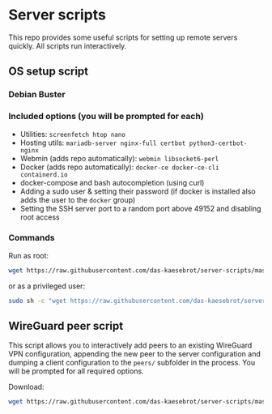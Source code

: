 # Server scripts
This repo provides some useful scripts for setting up remote servers quickly. All scripts run interactively.

## OS setup script
### Debian Buster

### Included options (you will be prompted for each)
- Utilities: `screenfetch htop nano`
- Hosting utils: `mariadb-server nginx-full certbot python3-certbot-nginx`
- Webmin (adds repo automatically): `webmin libsocket6-perl`
- Docker (adds repo automatically): `docker-ce docker-ce-cli containerd.io`
- docker-compose and bash autocompletion (using curl)
- Adding a sudo user & setting their password (if docker is installed also adds the user to the `docker` group)
- Setting the SSH server port to a random port above 49152 and disabling root access

### Commands
Run as root:
```bash
wget https://raw.githubusercontent.com/das-kaesebrot/server-scripts/master/buster/install.sh -O install-tmp.sh && chmod +x install-tmp.sh && ./install-tmp.sh && rm install-tmp.sh
```
or as a privileged user:
```bash
sudo sh -c "wget https://raw.githubusercontent.com/das-kaesebrot/server-scripts/master/buster/install.sh -O install-tmp.sh && chmod +x install-tmp.sh && ./install-tmp.sh && rm install-tmp.sh"
```

## WireGuard peer script
This script allows you to interactively add peers to an existing WireGuard VPN configuration, appending the new peer to the server configuration and dumping a client configuration to the `peers/` subfolder in the process.
You will be prompted for all required options.

Download:
```bash
wget https://raw.githubusercontent.com/das-kaesebrot/server-scripts/master/wireguard/add-peer-interactively.sh
```